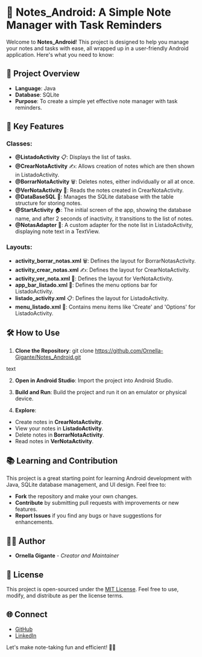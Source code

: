 # 📝 Notes_Android: A Simple Note Manager with Task Reminders

Welcome to **Notes_Android**! This project is designed to help you manage your notes and tasks with ease, all wrapped up in a user-friendly Android application. Here's what you need to know:

## 🚀 Project Overview

- **Language**: Java
- **Database**: SQLite
- **Purpose**: To create a simple yet effective note manager with task reminders.

## 🌟 Key Features

### Classes:
- **@ListadoActivity** 📋: Displays the list of tasks.
- **@CrearNotaActivity** ✍️: Allows creation of notes which are then shown in ListadoActivity.
- **@BorrarNotaActivity** 🗑️: Deletes notes, either individually or all at once.
- **@VerNotaActivity** 👀: Reads the notes created in CrearNotaActivity.
- **@DataBaseSQL** 💾: Manages the SQLite database with the table structure for storing notes.
- **@StartActivity** 🏠: The initial screen of the app, showing the database name, and after 2 seconds of inactivity, it transitions to the list of notes.
- **@NotasAdapter** 🔧: A custom adapter for the note list in ListadoActivity, displaying note text in a TextView.

### Layouts:
- **activity_borrar_notas.xml** 🗑️: Defines the layout for BorrarNotasActivity.
- **activity_crear_notas.xml** ✍️: Defines the layout for CrearNotaActivity.
- **activity_ver_nota.xml** 👀: Defines the layout for VerNotaActivity.
- **app_bar_listado.xml** 🧰: Defines the menu options bar for ListadoActivity.
- **listado_activity.xml** 📋: Defines the layout for ListadoActivity.
- **menu_listado.xml** 🍔: Contains menu items like 'Create' and 'Options' for ListadoActivity.

## 🛠️ How to Use

1. **Clone the Repository**: 
git clone https://github.com/Ornella-Gigante/Notes_Android.git

text

2. **Open in Android Studio**: Import the project into Android Studio.

3. **Build and Run**: Build the project and run it on an emulator or physical device.

4. **Explore**: 
- Create notes in **CrearNotaActivity**.
- View your notes in **ListadoActivity**.
- Delete notes in **BorrarNotaActivity**.
- Read notes in **VerNotaActivity**.

## 📚 Learning and Contribution

This project is a great starting point for learning Android development with Java, SQLite database management, and UI design. Feel free to:

- **Fork** the repository and make your own changes.
- **Contribute** by submitting pull requests with improvements or new features.
- **Report Issues** if you find any bugs or have suggestions for enhancements.

## 👩‍💻 Author

- **Ornella Gigante** - *Creator and Maintainer*

## 📜 License

This project is open-sourced under the [MIT License](LICENSE). Feel free to use, modify, and distribute as per the license terms.

## 🌐 Connect

- [GitHub](https://github.com/Ornella-Gigante)
- [LinkedIn](https://www.linkedin.com/in/ornella-gigante/)

Let's make note-taking fun and efficient! 📝✨
